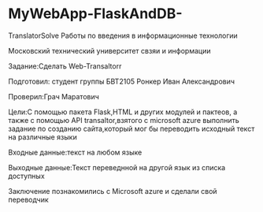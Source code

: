 # MyWebApp-FlaskAndDB-
TranslatorSolve
Работы по введения в информационные технологии

Московский технический университет свзяи и информации

Задание:Сделать Web-Transaltorr

Подготовил: студент группы БВТ2105 Ронкер Иван Александрович

Проверил:Грач Маратович

Цели:С помощью пакета Flask,HTML и других модулей и пактеов, а также с помощью API transaltor,взятого с microsoft azure выполнить задание по созданию сайта,который мог бы переводить исходный текст на различные языки

Входные данные:текст на любом языке

Выходные данные:Текст переведнной на другой язык из списка доступных

Заключение познакомились с Microsoft azure и сделали свой переводчик
